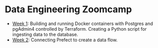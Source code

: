# Data Engineering Zoomcamp

- [Week 1](https://github.com/Katrindenek/DE-Zoomcamp-Homework/tree/main/Week%201): Building and running Docker containers with Postgres and pgAdmin4 controlled by Terraform. Creating a Python script for ingesting data to the database.
- [Week 2](https://github.com/Katrindenek/DE-Zoomcamp-Homework/tree/main/Week%202): Connecting Prefect to create a data flow.
